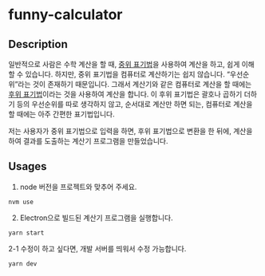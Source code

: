 # funny-calculator

## Description
일반적으로 사람은 수학 계산을 할 때, [중위 표기법](https://ko.wikipedia.org/wiki/%EC%A4%91%EC%9C%84_%ED%91%9C%EA%B8%B0%EB%B2%95)을 사용하여 계산을 하고, 쉽게 이해할 수 있습니다. 하지만, 중위 표기법을 컴퓨터로 계산하기는 쉽지 않습니다. “우선순위”라는 것이 존재하기 때문입니다. 그래서 계산기와 같은 컴퓨터로 계산을 할 때에는 [후위 표기법](https://ko.wikipedia.org/wiki/%EC%97%AD%ED%8F%B4%EB%9E%80%EB%93%9C_%ED%91%9C%EA%B8%B0%EB%B2%95)이라는 것을 사용하여 계산을 합니다. 이 후위 표기법은 괄호나 곱하기 더하기 등의 우선순위를 따로 생각하지 않고, 순서대로 계산만 하면 되는, 컴퓨터로 계산을 할 때에는 아주 간편한 표기법입니다.

저는 사용자가 중위 표기법으로 입력을 하면, 후위 표기법으로 변환을 한 뒤에, 계산을 하여 결과를 도출하는 계산기 프로그램을 만들었습니다.


## Usages
1. node 버전을 프로젝트와 맞추어 주세요.
```shell
nvm use
```

2. Electron으로 빌드된 계산기 프로그램을 실행합니다.
```shell
yarn start
```

2-1 수정이 하고 싶다면, 개발 서버를 띄워서 수정 가능합니다.
```shell
yarn dev
```
